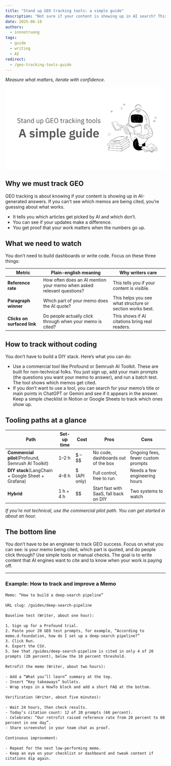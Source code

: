 ```yaml
---
title: "Stand up GEO tracking tools: a simple guide"
description: "Not sure if your content is showing up in AI search? This guide walks you through simple GEO tracking methods so you can see what works and keep your memos in play."
date: 2025-06-18
authors:
  - innnotruong
tags:
  - guide
  - writing
  - AI
redirect:
  - /geo-tracking-tools-guide
---
```


*Measure what matters, iterate with confidence.*

![](assets/geo-tracking-tools.png)

## Why we must track GEO

GEO tracking is about knowing if your content is showing up in AI-generated answers. If you can’t see which memos are being cited, you’re guessing about what works.

- It tells you which articles get picked by AI and which don’t.
- You can see if your updates make a difference.
- You get proof that your work matters when the numbers go up.

## What we need to watch

You don’t need to build dashboards or write code. Focus on these three things:

| **Metric** | **Plain-english meaning** | **Why writers care** |
| --- | --- | --- |
| **Reference rate** | How often does an AI mention your memo when asked relevant questions? | This tells you if your content is visible. |
| **Paragraph winner** | Which part of your memo does the AI quote?  | This helps you see what structure or section works best. |
| **Clicks on surfaced link** | Do people actually click through when your memo is cited?  | This shows if AI citations bring real readers. |

## How to track without coding

You don’t have to build a DIY stack. Here’s what you can do:

- Use a commercial tool like Profound or Semrush AI Toolkit. These are built for non-technical folks. You just sign up, add your main prompts (the questions you want your memo to answer), and run a batch test. The tool shows which memos get cited.
- If you don’t want to use a tool, you can search for your memo’s title or main points in ChatGPT or Gemini and see if it appears in the answer. Keep a simple checklist in Notion or Google Sheets to track which ones show up.

## Tooling paths at a glance

| **Path** | **Set-up time** | **Cost** | **Pros** | **Cons** |
| --- | --- | --- | --- | --- |
| **Commercial pilot**(Profound, Semrush AI Toolkit) | 1–2 h | $ – $$ | No code, dashboards out of the box | Ongoing fees, fewer custom prompts |
| **DIY stack**(LangChain + Google Sheet + Grafana) | 4–8 h | $ (API only) | Full control, free to run | Needs a few engineering hours |
| **Hybrid** | 1 h + 4 h | $$ | Start fast with SaaS, fall back on DIY | Two systems to watch |

*If you’re not technical, use the commercial pilot path. You can get started in about an hour.*

## The bottom line

You don’t have to be an engineer to track GEO success. Focus on what you can see: is your memo being cited, which part is quoted, and do people click through? Use simple tools or manual checks. The goal is to write content that AI engines want to cite and to know when your work is paying off.

---

### Example: How to track and improve a Memo

```
Memo: “How to build a deep-search pipeline”

URL slug: /guides/deep-search-pipeline

Baseline test (Writer, about one hour):

1. Sign up for a Profound trial.
2. Paste your 20 GEO test prompts, for example, “According to memo.d.foundation, how do I set up a deep-search pipeline?”
3. Click Run.
4. Export the CSV.
5. See that /guides/deep-search-pipeline is cited in only 4 of 20 prompts (20 percent), below the 10 percent threshold.

Retrofit the memo (Writer, about two hours):

- Add a “What you’ll learn” summary at the top.
- Insert “Key takeaways” bullets.
- Wrap steps in a HowTo block and add a short FAQ at the bottom.

Verification (Writer, about five minutes):

- Wait 24 hours, then check results.
- Today’s citation count: 12 of 20 prompts (60 percent).
- Celebrate: “Our retrofit raised reference rate from 20 percent to 60 percent in one day”.
- Share screenshot in your team chat as proof.

Continuous improvement:

- Repeat for the next low-performing memo.
- Keep an eye on your checklist or dashboard and tweak content if citations dip again.
```